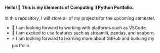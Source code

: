#### Hello! 👋 This is my **Elements of Computing II Python Portfolio**.

In this repository, I will store all of my projects for the upcoming semester. 

- 💬 I am looking forward to working with platforms such as VSCode.
- 🔭 I am  excited to use features such as streamlit, pandas, and seaborn.
- ⚡ I am looking forward to learning more about GitHub and building my portfolio.
